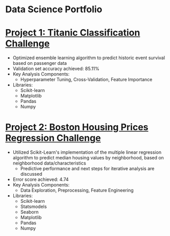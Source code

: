 # Data Science Portfolio
# [Project 1: Titanic Classification Challenge](https://github.com/DomS1080/Data-Science/blob/main/Titanic%20RandomForest%20Classifier%20Ensemble.ipynb)
   - Optimized ensemble learning algorithm to predict historic event survival based on passenger data
   - Validation set accuracy achieved: 85.11%
   - Key Analysis Components:
     * Hyperparameter Tuning, Cross-Validation, Feature Importance
   - Libraries:
     * Scikit-learn
     * Matplotlib
     * Pandas
     * Numpy
# [Project 2: Boston Housing Prices Regression Challenge](https://github.com/DomS1080/Data-Science/blob/main/Boston%20Multiple%20Linear%20Regression.ipynb)
   - Utilized Scikit-Learn's implementation of the multiple linear regression algorithm to predict median housing values by neighborhood, based on neighborhood data/characteristics
     * Predictive performance and next steps for iterative analysis are discussed
   - Error score achieved: 4.74
   - Key Analysis Components:
     * Data Exploration, Preprocessing, Feature Engineering
   - Libraries:
     * Scikit-learn
     * Statsmodels
     * Seaborn
     * Matplotlib
     * Pandas
     * Numpy
